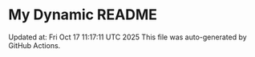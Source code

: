 # My Dynamic README
Updated at: Fri Oct 17 11:17:11 UTC 2025
This file was auto-generated by GitHub Actions.
